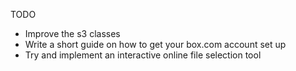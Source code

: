 TODO
* Improve the s3 classes
* Write a short guide on how to get your box.com account set up
* Try and implement an interactive online file selection tool